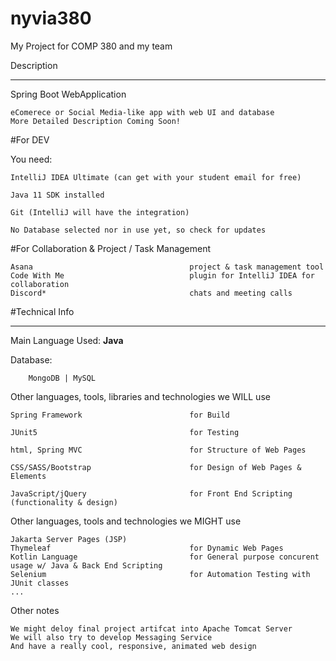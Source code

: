 # nyvia380
My Project for COMP 380 and my team

Description

---
Spring Boot WebApplication
    
    eComerece or Social Media-like app with web UI and database
    More Detailed Description Coming Soon!

#For DEV

You need:

    IntelliJ IDEA Ultimate (can get with your student email for free)

    Java 11 SDK installed

    Git (IntelliJ will have the integration)

    No Database selected nor in use yet, so check for updates

#For Collaboration & Project / Task Management

    Asana                                   project & task management tool
    Code With Me                            plugin for IntelliJ IDEA for collaboration
    Discord*                                chats and meeting calls


#Technical Info

---
Main Language Used: **Java**

Database:

        MongoDB | MySQL


Other languages, tools, libraries and technologies we WILL use

    Spring Framework                        for Build
    
    JUnit5                                  for Testing

    html, Spring MVC                        for Structure of Web Pages

    CSS/SASS/Bootstrap                      for Design of Web Pages & Elements

    JavaScript/jQuery                       for Front End Scripting (functionality & design)

Other languages, tools and technologies we MIGHT use

    Jakarta Server Pages (JSP)              
    Thymeleaf                               for Dynamic Web Pages
    Kotlin Language                         for General purpose concurent usage w/ Java & Back End Scripting
    Selenium                                for Automation Testing with JUnit classes
    ...   

Other notes

    We might deloy final project artifcat into Apache Tomcat Server
    We will also try to develop Messaging Service 
    And have a really cool, responsive, animated web design
    

